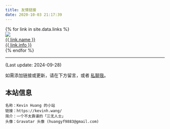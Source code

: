 ```yaml
---
title: 友情链接
date: 2020-10-03 21:17:39
---
```


<div class="links-content">
    <div class="link-navigation">
        {% for link in site.data.links %}
        <a href="{{ link.site }}" target="_blank">
        <div class="card">
            <img class="avatar nomediumzoom" src="{{ link.avatar }}" />
            <div class="card-header">
            <div class="link-name">{{ link.name }}</div>
            <div class="link-info">{{ link.info }}</div>
            </div>
        </div>
        </a>
        {% endfor %}
    </div>
</div>

------

(Last update: 2024-09-28)

如需添加链接或更新，请在下方留言，或者 [私聊我](https://kevinh.wang/about/)。

## 本站信息
```
名称：Kevin Huang 的小站
链接：https://kevinh.wang/
简介：一个不太靠谱的「三无人士」
头像：Gravatar 头像 (huangyf9883@gmail.com)
```